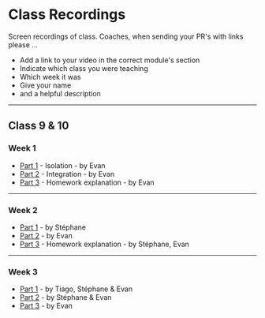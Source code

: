 # Class Recordings

Screen recordings of class.  Coaches, when sending your PR's with links please ...

* Add a link to your video in the correct module's section
* Indicate which class you were teaching
* Which week it was
* Give your name
* and a helpful description

---

## Class 9 & 10

### Week 1

* [Part 1](https://vimeo.com/419992403) - Isolation - by Evan
* [Part 2](https://vimeo.com/419993111) - Integration - by Evan
* [Part 3](https://vimeo.com/419991575) - Homework explanation - by Evan

---
### Week 2

* [Part 1](https://vimeo.com/422148962) - by Stéphane
* [Part 2](https://vimeo.com/422149182) - by Evan
* [Part 3](https://vimeo.com/422347127) - Homework explanation - by Stéphane, Evan

---
### Week 3

* [Part 1](https://vimeo.com/424498862) - by Tiago, Stéphane & Evan
* [Part 2](https://vimeo.com/424519483) - by Stéphane & Evan
* [Part 3](https://vimeo.com/424525176) - by Evan


